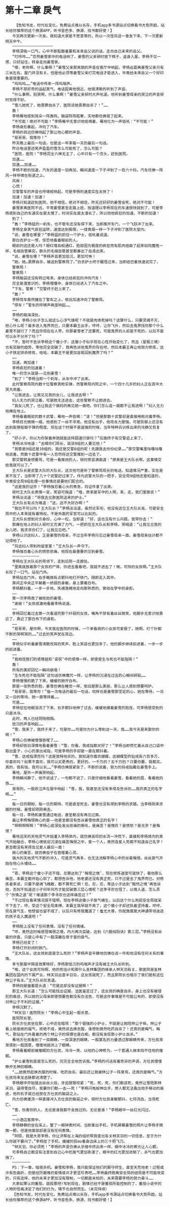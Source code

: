 # 第十二章 戾气
        【告知书友，时代在变化，免费站点难以长存，手机app多书源站点切换看书大势所趋，站长给你推荐的这个换源APP，听书音色多、换源、找书都好使！】
       今天两次更新一次发。我知道大家是不愿意等的，所以一次性将这一章发下来，下一次更新明天中午。
       ——————————————————
       李杨深吸一口气，心中不断酝酿着要和未来岳父说的话，走向自己未来的岳父。
       “叮呤呤……”忽然姜雪家中的电话响了，姜雪的父亲顿时放下棋子，返身入屋，李杨不仅一愣，只好站住，转身走向姜雪家。
       “喂，老伴啊，什么事啊？”姜雪父亲那爽朗的声音在客厅中响起，李杨此距离姜雪父亲只有三米左右，屋门并没有关，但是他必须等姜雪父亲打完电话才能进入，毕竟给未来岳父一个好印象是很重要的。
       “呜呜呜……”电话中传来一阵呜咽声。
       李杨不禁好奇的运起真气，电话距离他很近，他很清晰的听到了声音。
       “什么事啊，别哭啊，什么事啊！”姜雪父亲顿时大声吼道。他听到姜雪母亲的哭泣的声音顿时觉得不妙。
       “雪儿她死了，她畏罪自杀了，医院说她畏罪自杀了！”……
       轰！
       李杨蓦地感到耳朵一阵轰鸣，脑袋阵阵眩晕，天地都仿佛晃了起来。
       “不可能！绝对不可能！”李杨嘴中无意识地低喃着，蓦地化为一声低吼：“不可能！”
       李杨身形暴起，冲向了汽车。
       李杨的耳边仿佛响起了那让他心颤的声音。
       “易哥哥，我等你！”
       昨天晚上最后一句话，也是这一年来每一天的最后一句话。
       昨日电话里还笑声盈盈的雪怎么可能死了，怎么可能？
       “医院，医院！”李杨完全六神无主了，心中只有一个念头，赶到医院。
       加速……
       加速……加速……
       李杨不断的加速，汽车的速度一加再加，瞬间速度一下子冲到了一百六十码，汽车仿佛一阵风一样呼啸在街道之上。
       风疾！
       心慌！
       交警警车的声音也呼啸般响起，可是李杨的速度实在太快了！
       加速！加速！加速！
       李杨只知道赶到医院，他不相信，绝对不相信，昨天还好好的姜雪会死，绝对不可能！
       姜雪家离医院不远，平常姜雪甚至走路上班，按道理以李杨现在的车速很快就到了，可是李杨感到自己的车速实在是太慢了，时间实在是太漫长了，所以他他疯狂的加速，不断的加速！
       到了！
       “轰！”李杨猛的一刹车，也不管车还没有停下来，当即推开车门，一个飞跃冲了出来。
       李杨全身真气疯狂运转，速度达到极限，一缕青烟一样一下子冲到了医院大堂内。
       “说，姜雪在哪里？”李杨猛的抓住一个护士，低吼着说道。
       那白衣护士一愣，惊恐地看着眼前的人。
       眼前的这还是人吗？眼红嗜血般通红，脸部因为极度的疯狂而有肌肉扭曲了起来如同魔鬼一样，毛细血管暴突，额头的毛细血管甚至都暴出了血液出来。
       “说，姜雪在哪？”李杨声音更加低沉，更加可怖！
       “她，她…畏罪自杀，被送到警察局了。”白衣护士终于醒悟过来，当即结巴着快速说完了。
       警察局！
       警察局！
       李杨脑袋还没有转过弯来，身体已经疯狂的冲向汽车！
       完全是潜意识的，李杨懵懂中，身体已经进入了汽车之中。
       “下车，警察！”交警终于赶上来了。
       “轰！”
       李杨驾车轰然撞在了警车之上，依旧加速冲向了警察局。
       “停车！”警车的呼啸声再度响起……
       ……
       李杨的脑海深处。
       “唉，李杨小伙子怎么就这么心浮气燥呢？不就是肉体死掉吗？这算什么，只要灵魂不灭，担心什么呢？最多进入鬼界而已，只要本霸王出手，哼哼，让你飞升，然后去鬼界找你那个什么姜雪不就行了？而且你现在在人界，你那姜雪老了还要死，可是鬼界的人却是不死的，以后不是可以永不分开了吗？”
       “不，暂时不告诉李杨这个傻小子，这傻小子似乎现在心性开始变化了，而且〈星极三境〉也有突破的趋势，等他完全突破了，我再告诉他鬼界的存在吧，然后本霸王再让他努力修炼，这小子铁定拼命修炼，哈哈，本霸王不是更加容易回到魔界了吗？”
       ……
       加速，再加速！
       李杨疯狂的加速着！
       唯一的念头就是——见到姜雪！
       “到了！”李杨当即一个刹车，从车中冲了出来。
       此时警察局院内数十位警察真枪实弹，而警察局内院之中，一个四十几岁的妇人正在其中大哭大闹着。
       “让我进去，让我见见我的女儿，让我进去啊！”
       妇人无力的哭泣着，可是她无法进去，这些警察不让她进去。
       “我女儿死了，也让我这个做妈的再见她一面吧。你们怎么连一面都不让我进啊！”妇人无力地瘫在地上。
       李杨看着眼前的数十武警，蓦地一声低喝：“滚！”但是那数十武警却是直接用枪对着李杨。
       李杨目光微微一缩，他感到了一丝不寻常。他没有出手，他攻击力是强，可是防御上还没有达到能够抵御子弹的程度。现在这个时候不是逞强的时候，当年特种兵训练出来的冷静又恢复了。
       “好小子，你以为你架着奔驰就能这样超速行驶吗？”后面终于有交警追上来了。
       李杨冰冷地道：“去喊你们局长，就说9组的人要见他！”
       “我管是9组还是10组的，我还是交警8组的呢！先跟我去作份纪录……”那交警嘴里咕噜咕噜地说着，而数十武警中有一人忽然将这交警推到一边去了。
       那交警转身想要骂，可是一看推他的人，顿时笑容满面道：“原来是王大队长啊，这事情交给我就可以了。”
       王大队长是武警大队的大队长，这次他可是听了警察局局长的电话，知道情况严重，实在是来不及了，当即带了几十个武警赶过来了。作为武警大队的一把手，安全局9组他还是知道的，毕竟安全局9组处理一些事情还是要他们配合的。
       “这是我的证件！”李杨强忍着心头的焦急，将证件拿了出来。
       顿时王大队长表情一变，笑容可掬道：“哦，原来是军中的人啊，来，走，我们里面说！”
       李杨淡淡道：“带我去见那医院送来的护士。”
       王大队长有点为难道：“这，这不大好办啊！”
       “我也不可以吗？王大队长？”李杨淡淡道，虽然论军衔，他没有这位王大队长高，可是安全局中的人本来就有着特权，不是外面的军官可以比拟的。
       王大队长想到对方身份，心中一松，当即道：“好，这也没有什么问题。我带你去！”
       那瘫在地上的妇人顿时又充满了力气，一把抓住王大队长和李杨，哭喊道：“让我见见我的女儿吧，我求求你们了，让我见见吧。”
       李杨认识这妇人，正是姜雪的母亲，不过当年李杨只见过姜雪母亲一面，姜雪母亲估计都不记得他了。
       “将这妇人带到拘留室里！”王大队长一声令下。
       李杨强忍着心头的愤怒悲痛，他现在最重要的见到姜雪。
       ————————————
       李杨在王大队长的带领下，走到后院一走廊处。
       “里面就放着那个女孩的尸体，你进去看看吧，我就不进去了！唉，可怜的女孩啊。”王大队长叹了一口气，站在门外。
       李杨站在门外，右手略微有点颤抖地打开铁门，随即走入其中。
       房间正中央正平躺着一娇弱的身躯，身上蒙着白布。
       李杨颤抖着，一步一步地，失魂落魄地走向那熟悉的、萦绕在梦中的身影。
       ……
       第一次李杨救了被抢劫的姜雪，
       “谢谢！”女孩感激地看着李杨说道。
       ……
       李杨回忆着过去第一次看道的那个纤弱的女孩，嘴角不禁有着丝丝微笑，他脚步无意识地靠近了，靠近了那白布下的身影。
       ……
       “易哥哥，是你啊，今天我在医院的时候，一个来看病的小女孩可爱极了，她啊，打个针都不断的哭啊哭的……”过去的笑声犹在耳边。
       ……
       李杨似乎听着姜雪清脆悦耳的笑声，脸上笑容也更加多了。他的脚步继续前进着，一步一步的前进着。
       ……
       “我相信我们的感情就和‘梁祝’中的感情一样，即使是生与死也不能阻隔！”
       轰！
       所有的美好回忆一瞬间崩塌！
       ‘生与死也不能阻隔’这句话仿佛魔咒一样，让李杨的沉浸在过去的心瞬间碎裂……
       李杨慢慢的跪了下来，缓缓的掀开白布。
       那是一张熟悉的脸，姜雪仿佛在睡觉一样，依旧是那么美丽，那么让人感到想要呵护。
       “易哥哥，我等你！”每一次电话的最后一句话，同样也是姜雪那坚定的心，她在等待，一日又一日的等待，她一直等待着……
       可是……
       李杨怔怔地眼泪流了下来，右手颤抖地伸了过去，缓缓地摸着姜雪的脸庞，可李杨感受到的只是冰冷。
       此时，两人已经阴阳相隔。
       低沉的声音响起……
       “雪，我来了，我终于来了，可是你……可是你为什么等到这一天，我……我今天是来娶你的啊！”
       李杨心仿佛被慢慢吞噬了……
       李杨却依旧深情地看着姜雪：“雪，你看，我戒指都买好了！”李杨当即慌忙着从自己口袋中取出盒子，小心的拿出戒指，可是李杨的手却是一直在颤抖着。
       “雪，这戒指漂亮吗？这是我特地买的，我知道你喜欢蝴蝶，这蝴蝶型的钻戒有六百多万，你喜欢吗？如果不喜欢，我可以买更贵的，更好的，一千万的？五千万的？只要你要，我都买，真的，我有钱，我可以买……”李杨仿佛很紧张了，不断的说着，努力的将戒指戴在姜雪手上。
       蓦地，屋外一声痛哭响起。
       李杨瞬间静了，他不说话了，一句都不说了，只是仔细地看着姜雪，看着她的眉，看着她的唇……
       渐渐的，一股悲泣声在屋中响起：“雪，我，我甚至还没有来得及告诉你……我的真正的名字啊……”
       ……
       每一日的期盼，每一日的期待，可是直至死去，姜雪也没有得到李杨的求婚。当李杨刚来求婚的时候，姜雪却刚刚离去。
       每一日，李杨和姜雪通过电话，甚至都没有再见过面。
       最让李杨悔恨揪心的是——他甚至都没有告诉姜雪他真正的名字！
       “啊啊啊啊啊！”李杨心底深处发出悲痛的嘶吼，是痛苦？是愧疚？是愤怒？是无奈？是悔恨？
       蓦地滔天的天地灵气开始灌入李杨体内，就仿佛高坝的水流一冲而下，直接和李杨体内的真气开始融合，李杨心境依旧沉浸在痛苦悔恨之中，爱一个人，竟然连爱人死都不知道自己名字！甚至都没有来得及见爱人最后一面！
       揪心的痛苦，就仿佛虫子在吞噬着心灵。
       强大的天地灵气不断的冲入，可是灵气再多，也无法消解李杨心中的丝毫悔恨。丝丝戾气开始在他心头缠绕……
       ……
       “恩，李杨这个傻小子还不错，总算达到了‘悔恨之境’，现在修炼速度可就快了，看他那么痛苦，本霸王都开始心软了，都想告诉他，他老婆还没有真正死，只不过是去了鬼界而已。对修炼者来说，只要不是魂飞魄散，都不算死亡啊！忍，忍，忍，等这小子达到‘黯然之境’再告诉他，否则不知道这小子何年何月才能突破第三层心境呢？这李寻欢也怪了，以情入道，怎么弄个‘伤情之道’呢？难道那个李寻欢也这样痛苦过？”
       “不过现在看来情况很不错啊，现在李杨这傻小子戾气横生，以后这个什么狗屁安全局就呆不下去了，哼，受这个安全局束缚，本霸王我早就不爽了，这个傻小子却还执着坚持着，哼哼，现在戾气生，他想留也留不成了，以后只有修我魔道了！蚩尤大尊，你就施展莫大神通带领迷途的孩子走入魔道吧！”
       ……
       李杨脸上没有了任何表情，没有了任何情绪。
       “哼，竟然这时候感悟悔恨之境，内力再次突破，达到《六极纯阳诀》第三层。”李杨没有丝毫的欣喜，只是心中有了一股深藏在骨子里的戾气。
       李杨已经变了！
       李杨打开封闭的铁门。
       “王大队长，这女孩到底是怎么死的？”李杨声音平静地仿佛在说一件和他没有任何关系的事情。
       幸亏那屋中隔音效果特好，李杨那低沉的呜咽声才没有被王大队长听到。
       “唉，这个女孩可怜啊，他的死估计和那什么圣林集团的继承人林天羽有关，那医院是圣林集团在国内的下属产业，林天羽巡查半日后，这女孩就死了，而且那院长也暗示了我们是和这位林公子有关。”王大队长叹息道。
       李杨则是皱着眉头道：“可是这却没有证据啊！”
       那王大队长道：“怎么可能找出证据，法医鉴定过了，这女孩的确是自杀，身上也没有被侵犯的痕迹，所以她的父母亲即使想要告都没有办法告，可是这件事情是不可能公布的，即使没有对林公子不利的证据。”
       李杨沉默了。
       “林天羽！医院院长！”李杨心中生起一股杀意。
       医院院长室。
       院长方仕民坐在那，心中还在暗骂：“那个倔强的小护士，不就是让她陪林公子嘛，林公子看上她是她的福气，拒绝不成，竟然说去换衣服，谁想到竟然吃药自杀了！还真的是晦气，晦气，那站在门外看着的两个林公子的保镖也是白痴，都没有发现那小护士自杀。”
       蓦地方仕民看到了一双眼睛，一双深邃的眼睛，一股莫名的力量透过那眼睛传来，方仕民渐渐感到一股困意，慢慢地就闭上了眼睛。
       李杨看着眼前被催眠的方仕民，冷冷一笑，以他的心神修为，一个普通人根本挡不住他的催眠。
       “护士姜雪到底是怎么死的，完完全全地告诉我。”李杨的问话有着奇异的声调，方仕民慢慢睁开无神的眼睛。
       “……她竟然趁换衣服的时候，吃药自杀。最后还让我被林公子一阵臭骂，还真的是晦气。”方仕民将来龙去脉都说清楚了。
       李杨眼中开始冒出丝丝火焰，牙齿狠狠咬紧：“死，死，死，你们都该死，竟然让雪陪那林天羽，逼得雪自尽，我要你们都——去——死！”李杨闪电般伸出手，旁人都无法看出他手移动的痕迹，他的右手就已经放在方仕民的脑袋之上。
       内力仿佛激流一样直接冲入方仕民的脑袋之中，顿时方仕民身躯颤抖，七窍流血，当场死亡。
       “雪，伤害你的人，无论是谁我都不会放过的。无论是谁！”李杨眼中一丝红光闪过。
       ……
       一小酒店客房中。
       李杨静静的坐在床上，瞥了一眼钟表时间，当即拿出手机，手机屏幕姜雪的照片让李杨手微微一颤，但是他面部却是没有任何表情。
       “阿硕，我是大哥李杨，你让洪帮在上海的组织帮我查出有关林天羽的一切信息，至于为什么你就不要问了。”李杨挂了手机，缓缓的抚mo着身边床上的三十把飞刀。
       “林天羽，你必须死！”李杨的声音仿佛从牙缝中挤出来一样，眼中冰冷的寒光让人心颤。
       可李杨自己都没有注意到自己心中的戾气更加弥漫了，眼中的红光更加浓郁了，杀气也更加强了。
       ————————
       PS：下一章，暗夜杀机。姜雪和李杨，我只能保证他们的厮守终生，直至天荒地老！过程或许有些曲折，但是经历磨难的爱情或许才更显珍贵吧……李杨最终脱离安全局的结局是不可能改变的，只有这样，他的未来才更加没有限制，一切都是未知的，未来需要李杨的努力奋斗……
       大家如果认同番茄，就投票吧!写到现在，剧情已经不是番茄所能控制的了，番茄小说中的人物的性格决定了他们的行为，情节也自然而生。（未完待续）
       【告知书友，时代在变化，免费站点难以长存，手机app多书源站点切换看书大势所趋，站长给你推荐的这个换源APP，听书音色多、换源、找书都好使！】